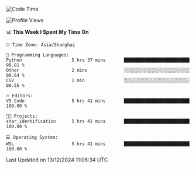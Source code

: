 <!--START_SECTION:waka-->
![Code Time](http://img.shields.io/badge/Code%20Time-2%2C144%20hrs%2053%20mins-blue)

![Profile Views](http://img.shields.io/badge/Profile%20Views-1-blue)

📊 **This Week I Spent My Time On** 

```text
🕑︎ Time Zone: Asia/Shanghai

💬 Programming Languages: 
Python                   5 hrs 37 mins       █████████████████████████   98.81 % 
Other                    2 mins              ░░░░░░░░░░░░░░░░░░░░░░░░░   00.64 % 
CSV                      1 min               ░░░░░░░░░░░░░░░░░░░░░░░░░   00.55 % 

🔥 Editors: 
VS Code                  5 hrs 41 mins       █████████████████████████   100.00 % 

🐱‍💻 Projects: 
star_identification      5 hrs 41 mins       █████████████████████████   100.00 % 

💻 Operating System: 
WSL                      5 hrs 41 mins       █████████████████████████   100.00 % 
```


 Last Updated on 13/12/2024 11:06:34 UTC
<!--END_SECTION:waka-->